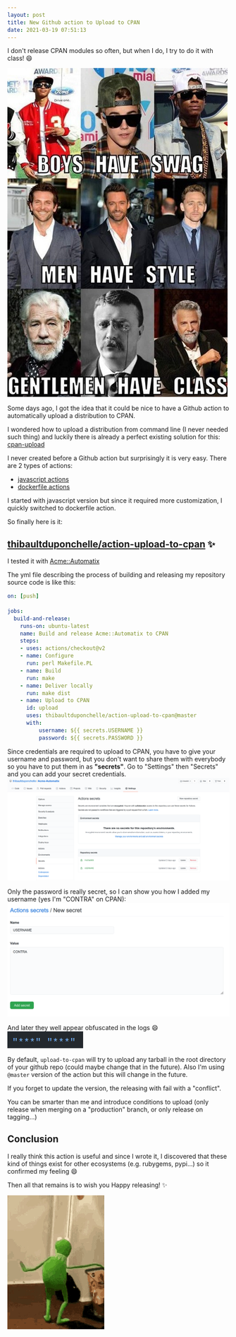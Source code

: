 ```yaml
---
layout: post
title: New Github action to Upload to CPAN
date: 2021-03-19 07:51:13
---
```

I don't release CPAN modules so often, but when I do, I try to do it with class! :smile:

![Style](/assets/images/lpyca80s6wr3zhraw3yf.png)

Some days ago, I got the idea that it could be nice to have a Github action to automatically upload a distribution to CPAN. 

I wondered how to upload a distribution from command line (I never needed such thing) and luckily there is already a perfect existing solution for this: [cpan-upload](https://metacpan.org/pod/distribution/CPAN-Uploader/bin/cpan-upload)

I never created before a Github action but surprisingly it is very easy. There are 2 types of actions:
- [javascript actions](https://docs.github.com/en/actions/creating-actions/creating-a-javascript-action)
- [dockerfile actions](https://docs.github.com/en/actions/creating-actions/creating-a-docker-container-action)

I started with javascript version but since it required more customization, I quickly switched to dockerfile action.

So finally here is it: 

## [thibaultduponchelle/action-upload-to-cpan](https://github.com/thibaultduponchelle/action-upload-to-cpan) :sparkles:

I tested it with [Acme::Automatix](https://metacpan.org/pod/Acme::Automatix)

The yml file describing the process of building and releasing my repository source code is like this:
```yml
on: [push]

jobs:
  build-and-release:
    runs-on: ubuntu-latest
    name: Build and release Acme::Automatix to CPAN
    steps:
    - uses: actions/checkout@v2
    - name: Configure
      run: perl Makefile.PL
    - name: Build
      run: make
    - name: Deliver locally
      run: make dist
    - name: Upload to CPAN
      id: upload
      uses: thibaultduponchelle/action-upload-to-cpan@master
      with:
          username: ${{ secrets.USERNAME }}
          password: ${{ secrets.PASSWORD }}
```
Since credentials are required to upload to CPAN, you have to give your username and password, but you don't want to share them with everybody so you have to put them in as **"secrets"**. Go to "Settings" then "Secrets" and you can add your secret credentials.
![Secrets](/assets/images/d9ocq1sfnmlzjof6v7hd.png)

Only the password is really secret, so I can show you how I added my username (yes I'm "CONTRA" on CPAN):
![CONTRA](/assets/images/xehneatvry4a68fh75ye.png)

And later they well appear obfuscated in the logs :smile:
![Secrets](/assets/images/0ygkgkmcrv2ikbp1fkcc.png)

By default, `upload-to-cpan` will try to upload any tarball in the root directory of your github repo (could maybe change that in the future). Also I'm using `@master` version of the action but this will change in the future.

If you forget to update the version, the releasing with fail with a "conflict".

You can be smarter than me and introduce conditions to upload (only release when merging on a "production" branch, or only release on tagging...)

## Conclusion
I really think this action is useful and since I wrote it, I discovered that these kind of things exist for other ecosystems (e.g. rubygems, pypi...) so it confirmed my feeling :smile:

Then all that remains is to wish you Happy releasing! :sparkles:
 
![Muppet](/assets/images/kco5uq6sjtyag2a7bpvy.gif) 
 